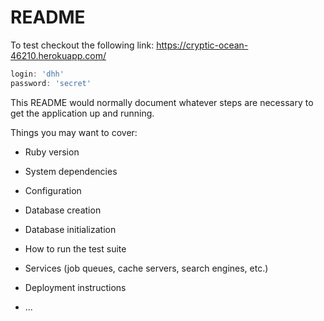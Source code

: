 # README

To test checkout the following link:
https://cryptic-ocean-46210.herokuapp.com/
```javascript
login: 'dhh'
password: 'secret'
```
This README would normally document whatever steps are necessary to get the
application up and running.

Things you may want to cover:

* Ruby version

* System dependencies

* Configuration

* Database creation

* Database initialization

* How to run the test suite

* Services (job queues, cache servers, search engines, etc.)

* Deployment instructions

* ...
